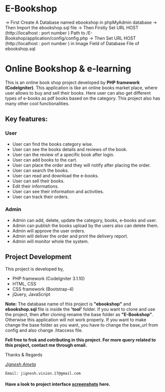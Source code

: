 # E-Bookshop
->	First Create A Database named ebookshop in phpMyAdmin database
->	Then Import the ebookshop.sql file
->	Then Firstly Set URL HOST (http://localhost : port number ) Path to /E-Bookshop/application/config/config.php
->	Then Set URL HOST (http://localhost : port number ) in Image Field of Database File of ebookshop.sql 

# Online Bookshop & e-learning

This is an online book shop project developed by **PHP framework (CodeIgniter)**. This application is like an online books market place, where user allows to buy and sell their books. Here user can also get different types of e-books as pdf books based on the category. This project also has many other cool functionalities.

## Key features:
### User
- User can find the books category wise.
- User can see the books details and reviews of the book.
- User can the review of a specific book after login.
- User can add books to the cart.
- User can place the order and they will notify after placing the order.
- User can search the books.
- User can read and download the e-books.
- User can sell their books.
- Edit their informations.
- User can see their information and activities.
- User can track their orders.

### Admin
- Admin can add, delete, update the category, books, e-books and user.
- Admin can publish the books upload by the users also can delete them.
- Admin will approve the user orders.
- Admin will deliver the order and print the delivery report.
- Admin will monitor whole the system.

## Project Development
This project is developed by,
- PHP framework (CodeIgniter 3.1.10)
- HTML, CSS
- CSS framework (Bootstrap-4)
- jQuery, JavaScript

**Note:** The database name of this project is **"ebookshop"** and **ebookshop.sql** file is inside the **'tool'** folder. If you want to clone and use the project, then after cloning rename the base folder as **"E-Bookshop"**. Otherwise this application will not work properly. If you want to make change the base folder as you want, you have to change the base_url from config and also change .htaccess file. 

**Fell free to frok and cotributing in this project. For more query related to this project, contact me through email.**

Thanks & Regards

*[Jignesh Ameta](https://github.com/HackyCoder0951/)*

`Email: jignesh.vision.17@gmail.com`

#### Have a look to project interface [screenshots](https://drive.google.com/drive/folders/1VNSyR11cKpcjzQnb8f-CRoSAMR_rqvB2?usp=sharing) here.
